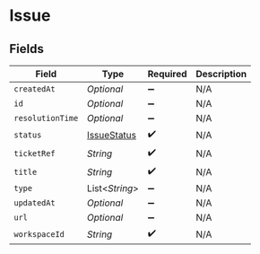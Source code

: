 # Issue


## Fields

| Field                                             | Type                                              | Required                                          | Description                                       |
| ------------------------------------------------- | ------------------------------------------------- | ------------------------------------------------- | ------------------------------------------------- |
| `createdAt`                                       | *Optional<String>*                                | :heavy_minus_sign:                                | N/A                                               |
| `id`                                              | *Optional<String>*                                | :heavy_minus_sign:                                | N/A                                               |
| `resolutionTime`                                  | *Optional<Double>*                                | :heavy_minus_sign:                                | N/A                                               |
| `status`                                          | [IssueStatus](../../models/shared/IssueStatus.md) | :heavy_check_mark:                                | N/A                                               |
| `ticketRef`                                       | *String*                                          | :heavy_check_mark:                                | N/A                                               |
| `title`                                           | *String*                                          | :heavy_check_mark:                                | N/A                                               |
| `type`                                            | List<*String*>                                    | :heavy_minus_sign:                                | N/A                                               |
| `updatedAt`                                       | *Optional<String>*                                | :heavy_minus_sign:                                | N/A                                               |
| `url`                                             | *Optional<String>*                                | :heavy_minus_sign:                                | N/A                                               |
| `workspaceId`                                     | *String*                                          | :heavy_check_mark:                                | N/A                                               |
